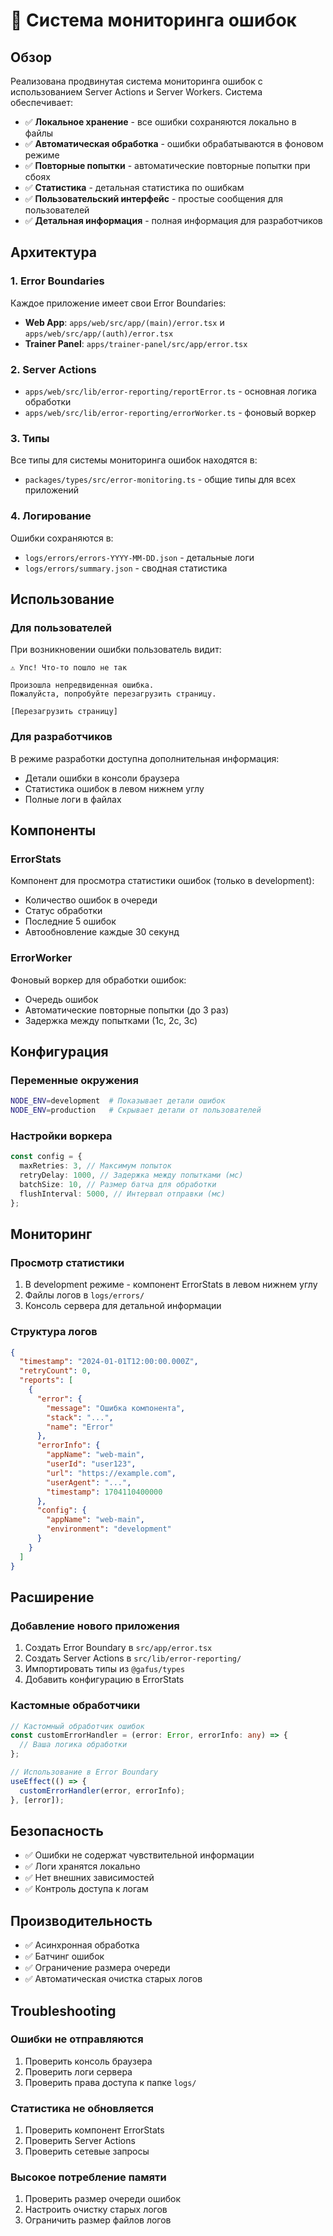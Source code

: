 # 🚨 Система мониторинга ошибок

## Обзор

Реализована продвинутая система мониторинга ошибок с использованием Server Actions и Server Workers. Система обеспечивает:

- ✅ **Локальное хранение** - все ошибки сохраняются локально в файлы
- ✅ **Автоматическая обработка** - ошибки обрабатываются в фоновом режиме
- ✅ **Повторные попытки** - автоматические повторные попытки при сбоях
- ✅ **Статистика** - детальная статистика по ошибкам
- ✅ **Пользовательский интерфейс** - простые сообщения для пользователей
- ✅ **Детальная информация** - полная информация для разработчиков

## Архитектура

### 1. Error Boundaries

Каждое приложение имеет свои Error Boundaries:

- **Web App**: `apps/web/src/app/(main)/error.tsx` и `apps/web/src/app/(auth)/error.tsx`
- **Trainer Panel**: `apps/trainer-panel/src/app/error.tsx`

### 2. Server Actions

- `apps/web/src/lib/error-reporting/reportError.ts` - основная логика обработки
- `apps/web/src/lib/error-reporting/errorWorker.ts` - фоновый воркер

### 3. Типы

Все типы для системы мониторинга ошибок находятся в:

- `packages/types/src/error-monitoring.ts` - общие типы для всех приложений

### 4. Логирование

Ошибки сохраняются в:

- `logs/errors/errors-YYYY-MM-DD.json` - детальные логи
- `logs/errors/summary.json` - сводная статистика

## Использование

### Для пользователей

При возникновении ошибки пользователь видит:

```
⚠️ Упс! Что-то пошло не так

Произошла непредвиденная ошибка.
Пожалуйста, попробуйте перезагрузить страницу.

[Перезагрузить страницу]
```

### Для разработчиков

В режиме разработки доступна дополнительная информация:

- Детали ошибки в консоли браузера
- Статистика ошибок в левом нижнем углу
- Полные логи в файлах

## Компоненты

### ErrorStats

Компонент для просмотра статистики ошибок (только в development):

- Количество ошибок в очереди
- Статус обработки
- Последние 5 ошибок
- Автообновление каждые 30 секунд

### ErrorWorker

Фоновый воркер для обработки ошибок:

- Очередь ошибок
- Автоматические повторные попытки (до 3 раз)
- Задержка между попытками (1с, 2с, 3с)

## Конфигурация

### Переменные окружения

```bash
NODE_ENV=development  # Показывает детали ошибок
NODE_ENV=production   # Скрывает детали от пользователей
```

### Настройки воркера

```typescript
const config = {
  maxRetries: 3, // Максимум попыток
  retryDelay: 1000, // Задержка между попытками (мс)
  batchSize: 10, // Размер батча для обработки
  flushInterval: 5000, // Интервал отправки (мс)
};
```

## Мониторинг

### Просмотр статистики

1. В development режиме - компонент ErrorStats в левом нижнем углу
2. Файлы логов в `logs/errors/`
3. Консоль сервера для детальной информации

### Структура логов

```json
{
  "timestamp": "2024-01-01T12:00:00.000Z",
  "retryCount": 0,
  "reports": [
    {
      "error": {
        "message": "Ошибка компонента",
        "stack": "...",
        "name": "Error"
      },
      "errorInfo": {
        "appName": "web-main",
        "userId": "user123",
        "url": "https://example.com",
        "userAgent": "...",
        "timestamp": 1704110400000
      },
      "config": {
        "appName": "web-main",
        "environment": "development"
      }
    }
  ]
}
```

## Расширение

### Добавление нового приложения

1. Создать Error Boundary в `src/app/error.tsx`
2. Создать Server Actions в `src/lib/error-reporting/`
3. Импортировать типы из `@gafus/types`
4. Добавить конфигурацию в ErrorStats

### Кастомные обработчики

```typescript
// Кастомный обработчик ошибок
const customErrorHandler = (error: Error, errorInfo: any) => {
  // Ваша логика обработки
};

// Использование в Error Boundary
useEffect(() => {
  customErrorHandler(error, errorInfo);
}, [error]);
```

## Безопасность

- ✅ Ошибки не содержат чувствительной информации
- ✅ Логи хранятся локально
- ✅ Нет внешних зависимостей
- ✅ Контроль доступа к логам

## Производительность

- ✅ Асинхронная обработка
- ✅ Батчинг ошибок
- ✅ Ограничение размера очереди
- ✅ Автоматическая очистка старых логов

## Troubleshooting

### Ошибки не отправляются

1. Проверить консоль браузера
2. Проверить логи сервера
3. Проверить права доступа к папке `logs/`

### Статистика не обновляется

1. Проверить компонент ErrorStats
2. Проверить Server Actions
3. Проверить сетевые запросы

### Высокое потребление памяти

1. Проверить размер очереди ошибок
2. Настроить очистку старых логов
3. Ограничить размер файлов логов

